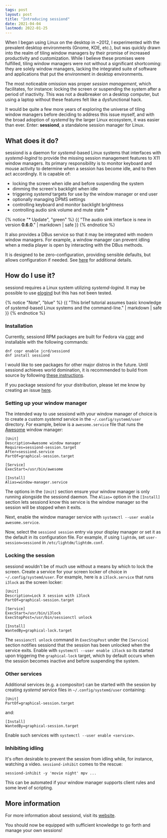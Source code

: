 ```yaml
---
tags: post
layout: post
title: "Introducing sessiond"
date: 2021-04-04
lastmod: 2022-01-25
---
```


When I began using Linux on the desktop in ~2012, I experimented with the
prevalent desktop environments (Gnome, KDE, etc.), but was quickly drawn into
the realm of tiling window managers by their promise of increased productivity
and customization. While I believe these promises were fulfilled, tiling window
managers were not without a significant shortcoming: they are solely window
managers, lacking the integrated suite of software and applications that put the
environment in desktop environments.

The most noticeable omission was proper _session management_, which facilitates,
for instance: locking the screen or suspending the system after a period of
inactivity. This was not a dealbreaker on a desktop computer, but using a laptop
without these features felt like a dysfunctional hack.

It would be quite a few more years of exploring the universe of tiling window
managers before deciding to address this issue myself, and with the broad
adoption of _systemd_ by the larger Linux ecosystem, it was easier than ever.
Enter: **sessiond**, a standalone session manager for Linux.

## What does it do?

sessiond is a daemon for _systemd_-based Linux systems that interfaces with
_systemd-logind_ to provide the missing session management features to X11
window managers. Its primary responsibility is to monitor keyboard and mouse
activity to determine when a session has become idle, and to then act
accordingly. It is capable of:

- locking the screen when idle and before suspending the system
- dimming the screen's backlight when idle
- triggering _systemd_ targets for use by the window manager or end user
- optionally managing DPMS settings
- controlling keyboard and monitor backlight brightness
- controlling audio sink volume and mute state **\***

{% notice "* Update", "green" %}
{{ "The audio sink interface is new in version **0.6.0**." | markdown | safe }}
{% endnotice %}

It also provides a DBus service so that it may be integrated with modern window
managers. For example, a window manager can prevent idling when a media player
is open by interacting with the DBus methods.

It is designed to be zero-configuration, providing sensible defaults, but allows
configuration if needed. See [here][config] for additional details.

[config]: https://sessiond.org/configuration/

## How do I use it?

sessiond requires a Linux system utilizing _systemd-logind_. It may be possible
to use [elogind][elogind] but this has not been tested.

{% notice "Note", "blue" %}
{{ "This brief tutorial assumes basic knowledge of
_systemd_-based Linux systems and the command-line." | markdown | safe }}
{% endnotice %}

[elogind]: https://github.com/elogind/elogind

### Installation

Currently, sessiond RPM packages are built for Fedora via [copr][copr] and
installable with the following commands:

```shell
dnf copr enable jcrd/sessiond
dnf install sessiond
```

I would like to see packages for other major distros in the future. Until
sessiond achieves world domination, it is recommended to build from source by
following [these instructions][building].

If you package sessiond for your distribution, please let me know by creating an
issue [here][sessiond.org-repo].

[copr]: https://copr.fedorainfracloud.org/coprs/jcrd/sessiond/
[building]: https://sessiond.org/building/
[sessiond.org-repo]: https://github.com/jcrd/sessiond.org/issues

### Setting up your window manager

The intended way to use sessiond with your window manager of choice is to create
a custom _systemd_ service in the `~/.config/systemd/user` directory. For
example, below is a `awesome.service` file that runs the [Awesome][awesomewm]
window manager:

```systemd
[Unit]
Description=Awesome window manager
Requires=sessiond-session.target
After=sessiond.service
PartOf=graphical-session.target

[Service]
ExecStart=/usr/bin/awesome

[Install]
Alias=window-manager.service
```

The options in the `[Unit]` section ensure your window manager is only running
alongside the sessiond daemon. The `Alias=` option in the `[Install]` section
lets sessiond know this service is the window manager so the session will be
stopped when it exits.

Next, enable the window manager service with
`systemctl --user enable awesome.service`.

Now, select the `sessiond session` entry via your display manager or set it as
the default in its configuration file. For example, if using `lightdm`, set
`user-session=sessiond` in `/etc/lightdm/lightdm.conf`.

[awesomewm]: https://awesomewm.org/

### Locking the session

sessiond wouldn't be of much use without a means by which to lock the screen.
Create a service for your screen locker of choice in `~/.config/systemd/user`.
For example, here is a `i3lock.service` that runs `i3lock` as the screen locker:

```systemd
[Unit]
Description=Lock X session with i3lock
PartOf=graphical-session.target

[Service]
ExecStart=/usr/bin/i3lock
ExecStopPost=/usr/bin/sessionctl unlock

[Install]
WantedBy=graphical-lock.target
```

The `sessionctl unlock` command in `ExecStopPost` under the `[Service]` section
notifies sessiond that the session has been unlocked when the service exits.
Enable with `systemctl --user enable i3lock` so its started upon triggering the
`graphical-lock` target, which by default occurs when the session becomes
inactive and before suspending the system.

### Other services

Additional services (e.g. a compositor) can be started with the session by
creating _systemd_ service files in `~/.config/systemd/user` containing:

```systemd
[Unit]
PartOf=graphical-session.target
```

and:

```systemd
[Install]
WantedBy=graphical-session.target
```

Enable such services with `systemctl --user enable <service>`.

### Inhibiting idling

It's often desirable to prevent the session from idling while, for instance,
watching a video. `sessiond-inhibit` comes to the rescue:

```shell
sessiond-inhibit -y 'movie night' mpv ...
```

This can be automated if your window manager supports client rules and some
level of scripting.

## More information

For more information about sessiond, visit its [website][sessiond].

[sessiond]: https://sessiond.org/

You should now be equipped with sufficient knowledge to go forth and manage your
own sessions!
